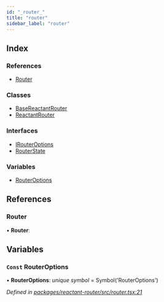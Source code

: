 ```yaml
---
id: "_router_"
title: "router"
sidebar_label: "router"
---
```


## Index

### References

* [Router](_router_.md#router)

### Classes

* [BaseReactantRouter](../classes/_router_.basereactantrouter.md)
* [ReactantRouter](../classes/_router_.reactantrouter.md)

### Interfaces

* [IRouterOptions](../interfaces/_router_.irouteroptions.md)
* [RouterState](../interfaces/_router_.routerstate.md)

### Variables

* [RouterOptions](_router_.md#const-routeroptions)

## References

###  Router

• **Router**:

## Variables

### `Const` RouterOptions

• **RouterOptions**: *unique symbol* = Symbol('RouterOptions')

*Defined in [packages/reactant-router/src/router.tsx:21](https://github.com/unadlib/reactant/blob/1f3f457d/packages/reactant-router/src/router.tsx#L21)*

